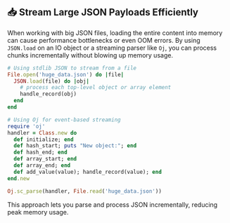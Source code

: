 ## 📥 Stream Large JSON Payloads Efficiently
When working with big JSON files, loading the entire content into memory can cause performance bottlenecks or even OOM errors. By using `JSON.load` on an IO object or a streaming parser like `Oj`, you can process chunks incrementally without blowing up memory usage.

```ruby
# Using stdlib JSON to stream from a file
File.open('huge_data.json') do |file|
  JSON.load(file) do |obj|
    # process each top-level object or array element
    handle_record(obj)
  end
end
```

```ruby
# Using Oj for event-based streaming
require 'oj'
handler = Class.new do
  def initialize; end
  def hash_start; puts "New object:"; end
  def hash_end; end
  def array_start; end
  def array_end; end
  def add_value(value); handle_record(value); end
end.new

Oj.sc_parse(handler, File.read('huge_data.json'))
```

This approach lets you parse and process JSON incrementally, reducing peak memory usage.